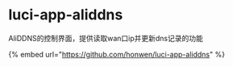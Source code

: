 # luci-app-aliddns

AliDDNS的控制界面，提供读取wan口ip并更新dns记录的功能

{% embed url="https://github.com/honwen/luci-app-aliddns" %}
